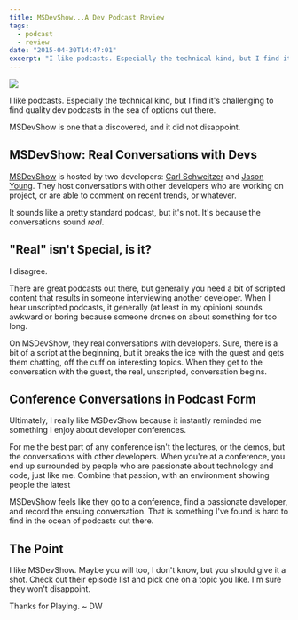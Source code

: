 ```yaml
---
title: MSDevShow...A Dev Podcast Review
tags:
  - podcast
  - review
date: "2015-04-30T14:47:01"
excerpt: "I like podcasts. Especially the technical kind, but I find it's challenging to find quality dev podcasts in the sea of options out there. MSDevShow is one that a discovered, and it did not disappoint."
---
```


[1]: msdevshow-logo-1.png

![][1]

I like podcasts. Especially the technical kind, but I find it's challenging to find quality dev podcasts in the sea of options out there.

MSDevShow is one that a discovered, and it did not disappoint.

## MSDevShow: Real Conversations with Devs

[MSDevShow](http://) is hosted by two developers: [Carl Schweitzer](https://twitter.com/carlschweitzer) and [Jason Young](https://twitter.com/ytechie). They host conversations with other developers who are working on project, or are able to comment on recent trends, or whatever.

It sounds like a pretty standard podcast, but it's not. It's because the conversations sound _real_.

## "Real" isn't Special, is it?

I disagree.

There are great podcasts out there, but generally you need a bit of scripted content that results in someone interviewing another developer. When I hear unscripted podcasts, it generally (at least in my opinion) sounds awkward or boring because someone drones on about something for too long.

On MSDevShow, they real conversations with developers. Sure, there is a bit of a script at the beginning, but it breaks the ice with the guest and gets them chatting, off the cuff on interesting topics. When they get to the conversation with the guest, the real, unscripted, conversation begins.

## Conference Conversations in Podcast Form

Ultimately, I really like MSDevShow because it instantly reminded me something I enjoy about developer conferences. 

For me the best part of any conference isn't the lectures, or the demos, but the conversations with other developers. When you're at a conference, you end up surrounded by people who are passionate about technology and code, just like me. Combine that passion, with an environment showing people the latest

MSDevShow feels like they go to a conference, find a passionate developer, and record the ensuing conversation. That is something I've found is hard to find in the ocean of podcasts out there.

## The Point

I like MSDevShow. Maybe you will too, I don't know, but you should give it a shot. Check out their episode list and pick one on a topic you like. I'm sure they won't disappoint.

Thanks for Playing. ~ DW
